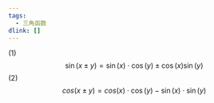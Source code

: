 ```yaml
---
tags:
  - 三角函数
dlink: []
---
```

(1) $$\sin(x ± y)=\sin(x) \cdot \cos(y) ± \cos(x) \sin(y) $$
(2)$$ cos(x \pm y) = cos(x)\cdot \cos(y) - \sin(x)\cdot \sin(y)$$
